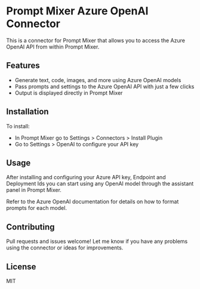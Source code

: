 # Prompt Mixer Azure OpenAI Connector

This is a connector for Prompt Mixer that allows you to access the Azure OpenAI API from within Prompt Mixer.

## Features

- Generate text, code, images, and more using Azure OpenAI models
- Pass prompts and settings to the Azure OpenAI API with just a few clicks
- Output is displayed directly in Prompt Mixer

## Installation

To install:

- In Prompt Mixer go to Settings > Connectors > Install Plugin
- Go to Settings > OpenAI to configure your API key

## Usage

After installing and configuring your Azure API key, Endpoint and Deployment Ids you can start using any OpenAI model through the assistant panel in Prompt Mixer.

Refer to the Azure OpenAI documentation for details on how to format prompts for each model.

## Contributing

Pull requests and issues welcome! Let me know if you have any problems using the connector or ideas for improvements.

## License

MIT
